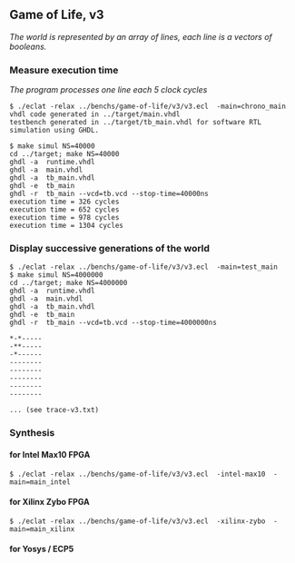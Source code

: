 ## Game of Life, v3

*The world is represented by an array of lines, each line is a vectors of booleans.*

### Measure execution time

*The program processes one line  each 5 clock cycles*

```
$ ./eclat -relax ../benchs/game-of-life/v3/v3.ecl  -main=chrono_main
vhdl code generated in ../target/main.vhdl 
testbench generated in ../target/tb_main.vhdl for software RTL simulation using GHDL.

$ make simul NS=40000
cd ../target; make NS=40000
ghdl -a  runtime.vhdl
ghdl -a  main.vhdl
ghdl -a  tb_main.vhdl
ghdl -e  tb_main
ghdl -r  tb_main --vcd=tb.vcd --stop-time=40000ns
execution time = 326 cycles 
execution time = 652 cycles 
execution time = 978 cycles 
execution time = 1304 cycles 
```

### Display successive generations of the world

```
$ ./eclat -relax ../benchs/game-of-life/v3/v3.ecl  -main=test_main
$ make simul NS=4000000
cd ../target; make NS=4000000
ghdl -a  runtime.vhdl
ghdl -a  main.vhdl
ghdl -a  tb_main.vhdl
ghdl -e  tb_main
ghdl -r  tb_main --vcd=tb.vcd --stop-time=4000000ns
 
*-*----- 
-**----- 
-*------ 
-------- 
-------- 
-------- 
-------- 
-------- 

... (see trace-v3.txt)
```

### Synthesis

#### for Intel Max10 FPGA

```
$ ./eclat -relax ../benchs/game-of-life/v3/v3.ecl  -intel-max10  -main=main_intel
```

#### for Xilinx Zybo FPGA

```
$ ./eclat -relax ../benchs/game-of-life/v3/v3.ecl  -xilinx-zybo  -main=main_xilinx
```

#### for Yosys / ECP5